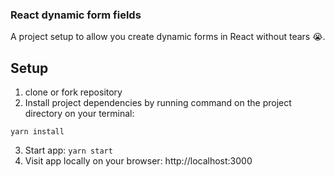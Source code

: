 ### React dynamic form fields

A project setup to allow you create dynamic forms in React without tears 😭.

## Setup
1. clone or fork repository
2. Install project dependencies by running command on the project directory on your terminal: 
```
yarn install
```
3. Start app: `yarn start`
4. Visit app locally on your browser: http://localhost:3000